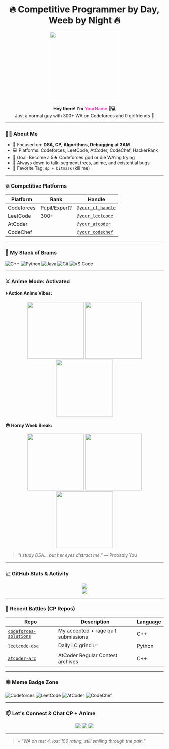 <h1 align="center">🔥 Competitive Programmer by Day, Weeb by Night 🔥</h1>

<p align="center">
  <img src="https://i.gifer.com/embedded/download/VVC.gif" width="220px" />
</p>

<p align="center">
  <b>Hey there! I'm <span style="color:#ff4db8;">YourName</span> 🧠💻</b><br>
  Just a normal guy with 300+ WA on Codeforces and 0 girlfriends 😤
</p>

---

### 👨‍💻 About Me
- 🧩 Focused on: **DSA, CP, Algorithms, Debugging at 3AM**
- 💻 Platforms: Codeforces, LeetCode, AtCoder, CodeChef, HackerRank
- 🎯 Goal: Become a 5★ Codeforces god or die WA'ing trying
- 💬 Always down to talk: segment trees, anime, and existential bugs
- 🧠  Favorite Tag: `dp + bitmask` (kill me)

---

### 💥 Competitive Platforms

| Platform | Rank | Handle |
|----------|------|--------|
| Codeforces | Pupil/Expert? | [`@your_cf_handle`](https://codeforces.com/profile/your_cf_handle) |
| LeetCode | 300+ | [`@your_leetcode`](https://leetcode.com/your_leetcode) |
| AtCoder |  | [`@your_atcoder`](https://atcoder.jp/users/your_atcoder) |
| CodeChef |  | [`@your_codechef`](https://www.codechef.com/users/your_codechef) |

---

### 🧠 My Stack of Brains

![C++](https://img.shields.io/badge/C%2B%2B-00599C?style=flat&logo=c%2B%2B&logoColor=white)
![Python](https://img.shields.io/badge/Python-FFD43B?style=flat&logo=python&logoColor=black)
![Java](https://img.shields.io/badge/Java-ED8B00?style=flat&logo=java&logoColor=white)
![Git](https://img.shields.io/badge/Git-F05032?style=flat&logo=git&logoColor=white)
![VS Code](https://img.shields.io/badge/VSCode-007ACC?style=flat&logo=visual-studio-code&logoColor=white)

---

### ⚔️ Anime Mode: Activated

#### 🌀 Action Anime Vibes:
<p align="center">
  <img src="https://media.giphy.com/media/oosxvIU9c3g9q/giphy.gif" width="180" />
  <img src="https://media.giphy.com/media/2t9sDPrlvFpdK/giphy.gif" width="180" />
  <img src="https://media.giphy.com/media/JtBZm5QApNwfq/giphy.gif" width="180" />
</p>

#### 😳 Horny Weeb Break:
<p align="center">
  <img src="https://media.giphy.com/media/ArKx9F4fu5kZW/giphy.gif" width="180" />
  <img src="https://media.giphy.com/media/nNxT5qXR02FOM/giphy.gif" width="180" />
  <img src="https://media.giphy.com/media/7aU5yL2Wv7L28/giphy.gif" width="180" />
</p>

> _"I study DSA... but her eyes distract me."_ — Probably You

---

### 📈 GitHub Stats & Activity

<p align="center">
  <img src="https://github-readme-stats.vercel.app/api?username=your_github_username&theme=tokyonight&show_icons=true" />
  <br>
  <img src="https://github-readme-streak-stats.herokuapp.com/?user=your_github_username&theme=tokyonight" />
</p>

---

### 🔪 Recent Battles (CP Repos)

| Repo | Description | Language |
|------|-------------|----------|
| [`codeforces-solutions`](https://github.com/yourname/codeforces-solutions) | My accepted + rage quit submissions | C++ |
| [`leetcode-dsa`](https://github.com/yourname/leetcode-dsa) | Daily LC grind 📈 | Python |
| [`atcoder-arc`](https://github.com/yourname/atcoder-arc) | AtCoder Regular Contest archives | C++ |

---

### 🕸️ Meme Badge Zone

![Codeforces](https://img.shields.io/badge/Codeforces-WA%20in%20pretest-red?style=flat)
![LeetCode](https://img.shields.io/badge/LeetCode-2%20hours%2C%201%20question-orange)
![AtCoder](https://img.shields.io/badge/AtCoder-ABC%20only-blue)
![CodeChef](https://img.shields.io/badge/CodeChef-Time%20Limit%20Exceeded-8B4513)

---

### 📫 Let's Connect & Chat CP + Anime

<p align="center">
  <a href="https://t.me/yourhandle"><img src="https://img.shields.io/badge/Telegram-%23121011.svg?style=for-the-badge&logo=telegram&logoColor=white" /></a>
  <a href="https://x.com/yourhandle"><img src="https://img.shields.io/badge/Twitter-black?style=for-the-badge&logo=x&logoColor=white" /></a>
  <a href="https://github.com/yourusername"><img src="https://img.shields.io/badge/GitHub-181717?style=for-the-badge&logo=github&logoColor=white" /></a>
</p>

---

> 💀 _"WA on test 4, lost 100 rating, still smiling through the pain."_  

